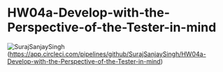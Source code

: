 # HW04a-Develop-with-the-Perspective-of-the-Tester-in-mind
![SurajSanjaySingh](https://circleci.com/gh/SurajSanjaySingh/HW04a-Develop-with-the-Perspective-of-the-Tester-in-mind.svg?style=svg&circle-token=d53a8c3569e2915971d2f9e7c020bb402b504181) (https://app.circleci.com/pipelines/github/SurajSanjaySingh/HW04a-Develop-with-the-Perspective-of-the-Tester-in-mind)
